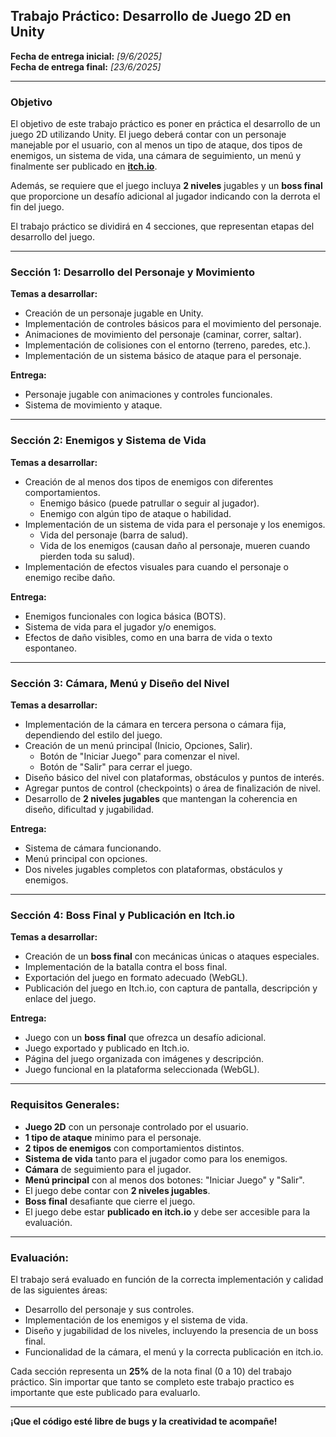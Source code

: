 ## Trabajo Práctico: Desarrollo de Juego 2D en Unity

**Fecha de entrega inicial:** *[9/6/2025]*  
**Fecha de entrega final:** *[23/6/2025]*

---

### Objetivo

El objetivo de este trabajo práctico es poner en práctica el desarrollo de un juego 2D utilizando Unity. El juego deberá contar con un personaje manejable por el usuario, con al menos un tipo de ataque, dos tipos de enemigos, un sistema de vida, una cámara de seguimiento, un menú y finalmente ser publicado en **[itch.io](https://itch.io/)**.

Además, se requiere que el juego incluya **2 niveles** jugables y un **boss final** que proporcione un desafío adicional al jugador indicando con la derrota el fin del juego.

El trabajo práctico se dividirá en 4 secciones, que representan etapas del desarrollo del juego.

---

### Sección 1: **Desarrollo del Personaje y Movimiento**

**Temas a desarrollar:**
- Creación de un personaje jugable en Unity.
- Implementación de controles básicos para el movimiento del personaje.
- Animaciones de movimiento del personaje (caminar, correr, saltar).
- Implementación de colisiones con el entorno (terreno, paredes, etc.).
- Implementación de un sistema básico de ataque para el personaje.
  
**Entrega:**
- Personaje jugable con animaciones y controles funcionales.
- Sistema de movimiento y ataque.

---

### Sección 2: **Enemigos y Sistema de Vida**

**Temas a desarrollar:**
- Creación de al menos dos tipos de enemigos con diferentes comportamientos.
  - Enemigo básico (puede patrullar o seguir al jugador).
  - Enemigo con algún tipo de ataque o habilidad.
- Implementación de un sistema de vida para el personaje y los enemigos.
  - Vida del personaje (barra de salud).
  - Vida de los enemigos (causan daño al personaje, mueren cuando pierden toda su salud).
- Implementación de efectos visuales para cuando el personaje o enemigo recibe daño.

**Entrega:**
- Enemigos funcionales con logica básica (BOTS).
- Sistema de vida para el jugador y/o enemigos.
- Efectos de daño visibles, como en una barra de vida o texto espontaneo.

---

### Sección 3: **Cámara, Menú y Diseño del Nivel**

**Temas a desarrollar:**
- Implementación de la cámara en tercera persona o cámara fija, dependiendo del estilo del juego.
- Creación de un menú principal (Inicio, Opciones, Salir).
  - Botón de "Iniciar Juego" para comenzar el nivel.
  - Botón de "Salir" para cerrar el juego.
- Diseño básico del nivel con plataformas, obstáculos y puntos de interés.
- Agregar puntos de control (checkpoints) o área de finalización de nivel.
- Desarrollo de **2 niveles jugables** que mantengan la coherencia en diseño, dificultad y jugabilidad.

**Entrega:**
- Sistema de cámara funcionando.
- Menú principal con opciones.
- Dos niveles jugables completos con plataformas, obstáculos y enemigos.

---

### Sección 4: **Boss Final y Publicación en Itch.io**

**Temas a desarrollar:**
- Creación de un **boss final** con mecánicas únicas o ataques especiales.
- Implementación de la batalla contra el boss final.
- Exportación del juego en formato adecuado (WebGL).
- Publicación del juego en Itch.io, con captura de pantalla, descripción y enlace del juego.

**Entrega:**
- Juego con un **boss final** que ofrezca un desafío adicional.
- Juego exportado y publicado en Itch.io.
- Página del juego organizada con imágenes y descripción.
- Juego funcional en la plataforma seleccionada (WebGL).

---

### **Requisitos Generales:**

- **Juego 2D** con un personaje controlado por el usuario.
- **1 tipo de ataque** minimo para el personaje.
- **2 tipos de enemigos** con comportamientos distintos.
- **Sistema de vida** tanto para el jugador como para los enemigos.
- **Cámara** de seguimiento para el jugador.
- **Menú principal** con al menos dos botones: "Iniciar Juego" y "Salir".
- El juego debe contar con **2 niveles jugables**.
- **Boss final** desafiante que cierre el juego.
- El juego debe estar **publicado en itch.io** y debe ser accesible para la evaluación.

---

### Evaluación:

El trabajo será evaluado en función de la correcta implementación y calidad de las siguientes áreas:

- Desarrollo del personaje y sus controles.
- Implementación de los enemigos y el sistema de vida.
- Diseño y jugabilidad de los niveles, incluyendo la presencia de un boss final.
- Funcionalidad de la cámara, el menú y la correcta publicación en itch.io.
  
Cada sección representa un **25%** de la nota final (0 a 10) del trabajo práctico. Sin importar que tanto se completo este trabajo practico es importante que este publicado para evaluarlo.

---

**¡Que el código esté libre de bugs y la creatividad te acompañe!**
